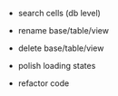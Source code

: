 - search cells (db level)

- rename base/table/view
- delete base/table/view
- polish loading states
- refactor code